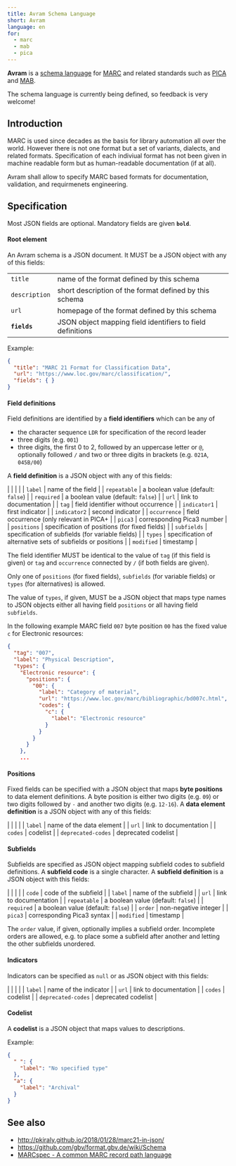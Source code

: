 ```yaml
---
title: Avram Schema Language
short: Avram
language: en
for:
  - marc
  - mab
  - pica 
---
```


**Avram** is a [schema language](../schema) for [MARC](../marc) and related
standards such as [PICA](../pica) and [MAB](../mab). 

The schema language is currently being defined, so feedback is very welcome!

## Introduction

MARC is used since decades as the basis for library automation all over the
world. However there is not one format but a set of variants, dialects, and
related formats. Specification of each indiviual format has not been given in
machine readable form but as human-readable documentation (if at all).

Avram shall allow to specify MARC based formats for documentation, validation,
and requirmenets engineering.

## Specification

Most JSON fields are optional. Mandatory fields are given **`bold`**.

#### Root element

An Avram schema is a JSON document. It MUST be a JSON object with any of this
fields:

| | |
| ------------- | --------------------------|
| `title`       | name of the format defined by this schema |
| `description` | short description of the format defined by this schema |
| `url`         | homepage of the format defined by this schema |
| **`fields`**  | JSON object mapping field identifiers to field definitions |

Example:

~~~json
{
  "title": "MARC 21 Format for Classification Data",
  "url": "https://www.loc.gov/marc/classification/",
  "fields": { }
}
~~~

#### Field definitions

Field definitions are identified by a **field identifiers** which can be any of

* the character sequence `LDR` for specification of the record leader
* three digits (e.g. `001`)
* three digits, the first 0 to 2, followed by an uppercase letter or `@`, 
  optionally followed `/` and two or three digits in brackets (e.g. 
  `021A`, `045B/00`)

A **field definition** is a JSON object with any of this fields:

| | |
|
| `label` | name of the field |
| `repeatable` | a boolean value (default: `false`) |
| `required` | a boolean value (default: `false`) |
| `url` | link to documentation |
| `tag` | field identifier without occurrence |
| `indicator1` | first indicator |
| `indicator2` | second indicator |
| `occurrence` | field occurrence (only relevant in PICA+ |
| `pica3` | corresponding Pica3 number |
| `positions` | specification of positions (for fixed fields) |
| `subfields` | specification of subfields (for variable fields) |
| `types` | specification of alternative sets of subfields or positions |
| `modified` | timestamp |

The field identifier MUST be identical to the value of `tag` (if this field is
given) or `tag` and `occurrence` connected by `/` (if both fields are given).

Only one of `positions` (for fixed fields), `subfields` (for variable fields)
or `types` (for alternatives) is allowed.

The value of `types`, if given, MUST be a JSON object that maps type names to
JSON objects either all having field `positions` or all having field
`subfields`.

In the following example MARC field `007` byte position `00` has the fixed
value `c` for Electronic resources:

~~~json
{
  "tag": "007",
  "label": "Physical Description",
  "types": {
    "Electronic resource": {
      "positions": {
		"00": {
          "label": "Category of material",
          "url": "https://www.loc.gov/marc/bibliographic/bd007c.html",
          "codes": {
		    "c": {
              "label": "Electronic resource"
            }
          }
        }
      }
    },
    ...
~~~

#### Positions

Fixed fields can be specified with a JSON object that maps **byte positions**
to data element definitions. A byte position is either two digits (e.g.
`09`) or two digits followed by `-` and another two digits (e.g. `12-16`). A
**data element definition** is a JSON object with any of this fields:

| | |
|
| `label` | name of the data element |
| `url` | link to documentation |
| `codes` | codelist |
| `deprecated-codes` | deprecated codelist |

#### Subfields

Subfields are specified as JSON object mapping subfield codes to subfield
definitions. A **subfield code** is a single character. A **subfield
definition** is a JSON object with this fields:

| | |
|
| `code` | code of the subfield |
| `label` | name of the subfield |
| `url` | link to documentation |
| `repeatable` | a boolean value (default: `false`) |
| `required` | a boolean value (default: `false`) |
| `order` | non-negative integer |
| `pica3` | corresponding Pica3 syntax |
| `modified` | timestamp |

The `order` value, if given, optionally implies a subfield order. Incomplete
orders are allowed, e.g. to place some a subfield after another and letting the
other subfields unordered.

#### Indicators

Indicators can be specified as `null` or as JSON object with this fields:

| | |
|
| `label` | name of the indicator |
| `url` | link to documentation |
| `codes` | codelist |
| `deprecated-codes` | deprecated codelist |

#### Codelist

A **codelist** is a JSON object that maps values to descriptions.

Example:

~~~json
{
  " ": {
    "label": "No specified type"
  },
  "a": {
    "label": "Archival"
  }
}
~~~


## See also

* <http://pkiraly.github.io/2018/01/28/marc21-in-json/>
* <https://github.com/gbv/format.gbv.de/wiki/Schema>
* [MARCspec - A common MARC record path language](http://marcspec.github.io/MARCspec/marc-spec.html)

